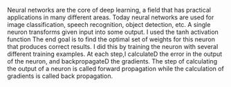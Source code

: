Neural networks are the core of deep learning, a field that has practical applications in many different areas. Today neural networks are used for image classification, speech recognition, object detection, etc.
A single neuron transforms given input into some output.
I used the tanh activation function
The end goal is to find the optimal set of weights for this neuron that produces correct results. I did this by training the neuron with several different training examples.
At each step,I calculateD the error in the output of the neuron, and backpropagateD the gradients. The step of calculating the output of a neuron is called forward propagation while the calculation of gradients is called back propagation.

